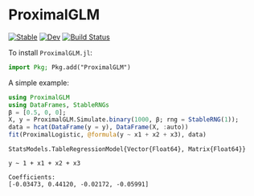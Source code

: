 
<!-- README.md is generated from docs/src/index.md. Please edit that file and rebuild with `cd docs/ && julia make_readme.jl`-->



<a id='ProximalGLM'></a>

<a id='ProximalGLM-1'></a>

# ProximalGLM


[![Stable](https://img.shields.io/badge/docs-stable-blue.svg)](https://aaronpeikert.github.io/ProximalGLM.jl/stable/) [![Dev](https://img.shields.io/badge/docs-dev-blue.svg)](https://aaronpeikert.github.io/ProximalGLM.jl/dev/) [![Build Status](https://github.com/aaronpeikert/ProximalGLM.jl/actions/workflows/CI.yml/badge.svg?branch=main)](https://github.com/aaronpeikert/ProximalGLM.jl/actions/workflows/CI.yml?query=branch%3Amain)


To install `ProximalGLM.jl`:


```julia
import Pkg; Pkg.add("ProximalGLM")
```


A simple example:


```julia
using ProximalGLM
using DataFrames, StableRNGs
β = [0.5, 0, 0];
X, y = ProximalGLM.Simulate.binary(1000, β; rng = StableRNG(1));
data = hcat(DataFrame(y = y), DataFrame(X, :auto))
fit(ProximalLogistic, @formula(y ~ x1 + x2 + x3), data)
```


```
StatsModels.TableRegressionModel{Vector{Float64}, Matrix{Float64}}

y ~ 1 + x1 + x2 + x3

Coefficients:
[-0.03473, 0.44120, -0.02172, -0.05991]
```

